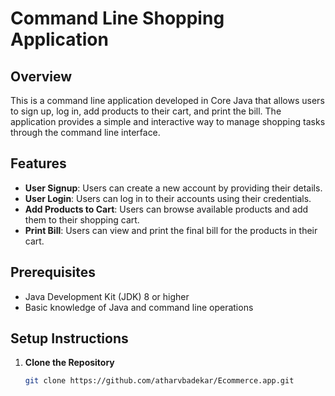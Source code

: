 # Command Line Shopping Application

## Overview
This is a command line application developed in Core Java that allows users to sign up, log in, add products to their cart, and print the bill. The application provides a simple and interactive way to manage shopping tasks through the command line interface.

## Features
- **User Signup**: Users can create a new account by providing their details.
- **User Login**: Users can log in to their accounts using their credentials.
- **Add Products to Cart**: Users can browse available products and add them to their shopping cart.
- **Print Bill**: Users can view and print the final bill for the products in their cart.

## Prerequisites
- Java Development Kit (JDK) 8 or higher
- Basic knowledge of Java and command line operations

## Setup Instructions

1. **Clone the Repository**
   ```bash
   git clone https://github.com/atharvbadekar/Ecommerce.app.git
